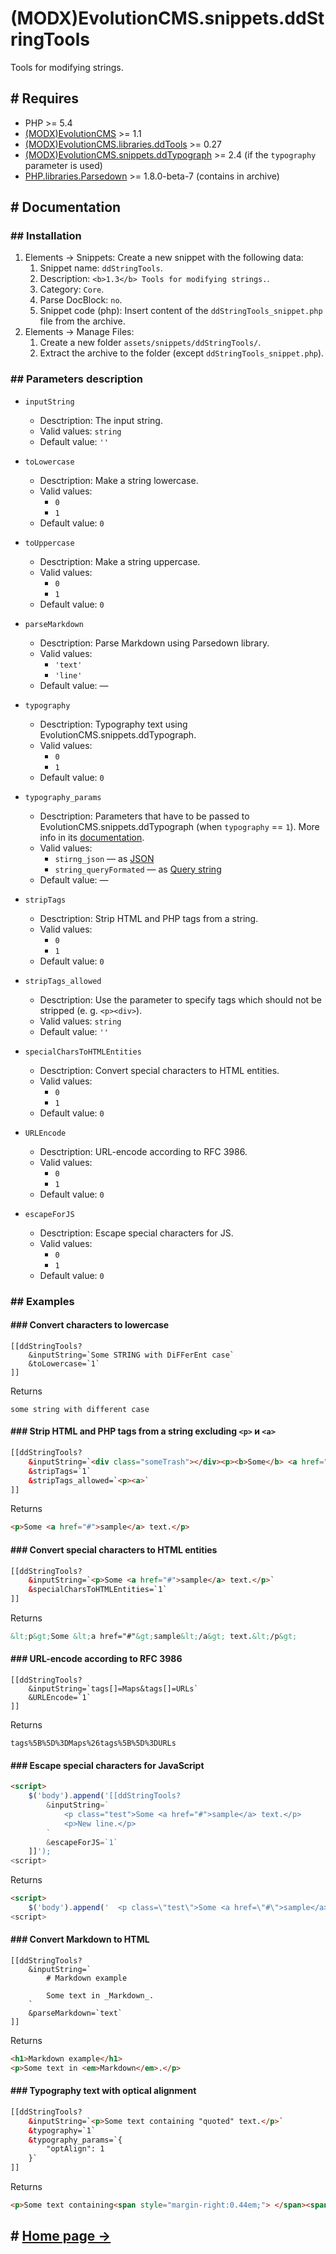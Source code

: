 # (MODX)EvolutionCMS.snippets.ddStringTools

Tools for modifying strings.


## # Requires
* PHP >= 5.4
* [(MODX)EvolutionCMS](https://github.com/evolution-cms/evolution) >= 1.1
* [(MODX)EvolutionCMS.libraries.ddTools](http://code.divandesign.biz/modx/ddtools) >= 0.27
* [(MODX)EvolutionCMS.snippets.ddTypograph](https://code.divandesign.biz/modx/ddtypograph) >= 2.4  (if the `typography` parameter is used)
* [PHP.libraries.Parsedown](https://github.com/erusev/parsedown) >= 1.8.0-beta-7 (contains in archive)


## # Documentation


### ## Installation
1. Elements → Snippets: Create a new snippet with the following data:
	1. Snippet name: `ddStringTools`.
	2. Description: `<b>1.3</b> Tools for modifying strings.`.
	3. Category: `Core`.
	4. Parse DocBlock: `no`.
	5. Snippet code (php): Insert content of the `ddStringTools_snippet.php` file from the archive.
2. Elements → Manage Files:
	1. Create a new folder `assets/snippets/ddStringTools/`.
	2. Extract the archive to the folder (except `ddStringTools_snippet.php`).


### ## Parameters description

* `inputString`
	* Desctription: The input string.
	* Valid values: `string`
	* Default value: `''`
	
* `toLowercase`
	* Desctription: Make a string lowercase.
	* Valid values:
		* `0`
		* `1`
	* Default value: `0`
	
* `toUppercase`
	* Desctription: Make a string uppercase.
	* Valid values:
		* `0`
		* `1`
	* Default value: `0`
	
* `parseMarkdown`
	* Desctription: Parse Markdown using Parsedown library.
	* Valid values:
		* `'text'`
		* `'line'`
	* Default value: —
	
* `typography`
	* Desctription: Typography text using EvolutionCMS.snippets.ddTypograph.
	* Valid values:
		* `0`
		* `1`
	* Default value: `0`
	
* `typography_params`
	* Desctription: Parameters that have to be passed to EvolutionCMS.snippets.ddTypograph (when `typography` == `1`). More info in its [documentation](https://code.divandesign.biz/modx/ddtypograph).
	* Valid values:
		* `stirng_json` — as [JSON](https://en.wikipedia.org/wiki/JSON)
		* `string_queryFormated` — as [Query string](https://en.wikipedia.org/wiki/Query_string)
	* Default value: —
	
* `stripTags`
	* Desctription: Strip HTML and PHP tags from a string.
	* Valid values:
		* `0`
		* `1`
	* Default value: `0`
	
* `stripTags_allowed`
	* Desctription: Use the parameter to specify tags which should not be stripped (e. g. `<p><div>`).
	* Valid values: `string`
	* Default value: `''`
	
* `specialCharsToHTMLEntities`
	* Desctription: Convert special characters to HTML entities.
	* Valid values:
		* `0`
		* `1`
	* Default value: `0`
	
* `URLEncode`
	* Desctription: URL-encode according to RFC 3986.
	* Valid values:
		* `0`
		* `1`
	* Default value: `0`
	
* `escapeForJS`
	* Desctription: Escape special characters for JS.
	* Valid values:
		* `0`
		* `1`
	* Default value: `0`


### ## Examples


#### ### Convert characters to lowercase

```
[[ddStringTools?
	&inputString=`Some STRING with DiFFerEnt case`
	&toLowercase=`1`
]]
```

Returns

```
some string with different case
```


#### ### Strip HTML and PHP tags from a string excluding `<p>` и `<a>`

```html
[[ddStringTools?
	&inputString=`<div class="someTrash"></div><p><b>Some</b> <a href="#">sample</a> <i>text</i>.</p>`
	&stripTags=`1`
	&stripTags_allowed=`<p><a>`
]]
```

Returns

```html
<p>Some <a href="#">sample</a> text.</p>
```


#### ### Convert special characters to HTML entities

```html
[[ddStringTools?
	&inputString=`<p>Some <a href="#">sample</a> text.</p>`
	&specialCharsToHTMLEntities=`1`
]]
```

Returns

```html
&lt;p&gt;Some &lt;a href="#"&gt;sample&lt;/a&gt; text.&lt;/p&gt;
```


#### ### URL-encode according to RFC 3986

```
[[ddStringTools?
	&inputString=`tags[]=Maps&tags[]=URLs`
	&URLEncode=`1`
]]
```

Returns

```
tags%5B%5D%3DMaps%26tags%5B%5D%3DURLs
```


#### ### Escape special characters for JavaScript

```html
<script>
	$('body').append('[[ddStringTools?
		&inputString=`
			<p class="test">Some <a href="#">sample</a> text.</p>
			<p>New line.</p>
		`
		&escapeForJS=`1`
	]]');
<script>
```

Returns

```html
<script>
	$('body').append('  <p class=\"test\">Some <a href=\"#\">sample</a> text.</p>  <p>New line.</p> ');
<script>
```


#### ### Convert Markdown to HTML

```
[[ddStringTools?
	&inputString=`
		# Markdown example
		
		Some text in _Markdown_.
	`
	&parseMarkdown=`text`
]]
```

Returns

```html
<h1>Markdown example</h1>
<p>Some text in <em>Markdown</em>.</p>
```


#### ### Typography text with optical alignment

```html
[[ddStringTools?
	&inputString=`<p>Some text containing "quoted" text.</p>`
	&typography=`1`
	&typography_params=`{
		"optAlign": 1
	}`
]]
```

Returns

```html
<p>Some text containing<span style="margin-right:0.44em;"> </span><span style="margin-left:-0.44em;">“</span>quoted” text.</p>
```


## # [Home page →](http://code.divandesign.biz/modx/ddstringtools)